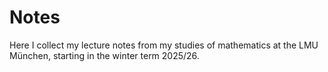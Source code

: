 # Notes
Here I collect my lecture notes from my studies of mathematics at the LMU München, starting in the winter term 2025/26.
